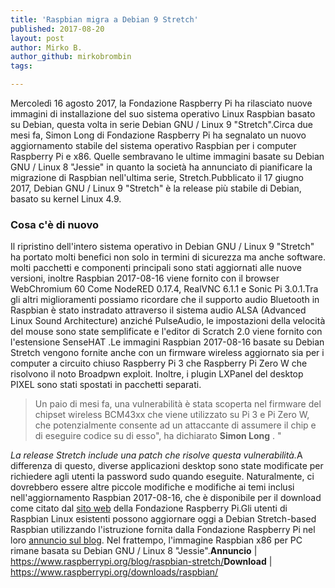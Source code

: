 ```yaml
---
title: 'Raspbian migra a Debian 9 Stretch'
published: 2017-08-20
layout: post
author: Mirko B.
author_github: mirkobrombin
tags:

---
```

Mercoledì 16 agosto 2017, la Fondazione Raspberry Pi ha rilasciato nuove immagini di installazione del suo sistema operativo Linux Raspbian basato su Debian, questa volta in serie Debian GNU / Linux 9 "Stretch".Circa due mesi fa, Simon Long di Fondazione Raspberry Pi ha segnalato un nuovo aggiornamento stabile del sistema operativo Raspbian per i computer Raspberry Pi e x86. Quelle sembravano le ultime immagini basate su Debian GNU / Linux 8 "Jessie" in quanto la società ha annunciato di pianificare la migrazione di Raspbian nell'ultima serie, Stretch.Pubblicato il 17 giugno 2017, Debian GNU / Linux 9 "Stretch" è la release più stabile di Debian, basato su kernel Linux 4.9.<h3>Cosa c'è di nuovo</h3>Il ripristino dell'intero sistema operativo in Debian GNU / Linux 9 "Stretch" ha portato molti benefici non solo in termini di sicurezza ma anche software. molti pacchetti e componenti principali sono stati aggiornati alle nuove versioni, inoltre Raspbian 2017-08-16 viene fornito con il browser WebChromium 60 Come NodeRED 0.17.4, RealVNC 6.1.1 e Sonic Pi 3.0.1.Tra gli altri miglioramenti possiamo ricordare che il supporto audio Bluetooth in Raspbian è stato instradato attraverso il sistema audio ALSA (Advanced Linux Sound Architecture) anziché PulseAudio, le impostazioni della velocità del mouse sono state semplificate e l'editor di Scratch 2.0 viene fornito con l'estensione SenseHAT .Le immagini Raspbian 2017-08-16 basate su Debian Stretch vengono fornite anche con un firmware wireless aggiornato sia per i computer a circuito chiuso Raspberry Pi 3 che Raspberry Pi Zero W che risolvono il noto Broadpwn exploit. Inoltre, i plugin LXPanel del desktop PIXEL sono stati spostati in pacchetti separati.<blockquote>Un paio di mesi fa, una vulnerabilità è stata scoperta nel firmware del chipset wireless BCM43xx che viene utilizzato su Pi 3 e Pi Zero W, che potenzialmente consente ad un attaccante di assumere il chip e di eseguire codice su di esso", ha dichiarato <strong>Simon Long</strong> . "</blockquote><em>La release Stretch include una patch che risolve questa vulnerabilità.</em>A differenza di questo, diverse applicazioni desktop sono state modificate per richiedere agli utenti la password sudo quando eseguite. Naturalmente, ci dovrebbero essere altre piccole modifiche e modifiche ai temi inclusi nell'aggiornamento Raspbian 2017-08-16, che è disponibile per il download come citato dal <a href="https://www.raspberrypi.org/downloads/raspbian/">sito web</a> della Fondazione Raspberry Pi.Gli utenti di Raspbian Linux esistenti possono aggiornare oggi a Debian Stretch-based Raspbian utilizzando l'istruzione fornita dalla Fondazione Raspberry Pi nel loro <a href="https://www.raspberrypi.org/blog/raspbian-stretch/">annuncio sul blog</a>. Nel frattempo, l'immagine Raspbian x86 per PC rimane basata su Debian GNU / Linux 8 "Jessie".<strong>Annuncio</strong> | <a href="https://www.raspberrypi.org/blog/raspbian-stretch/">https://www.raspberrypi.org/blog/raspbian-stretch/</a><strong>Download</strong> | <a href="https://www.raspberrypi.org/downloads/raspbian/">https://www.raspberrypi.org/downloads/raspbian/</a>